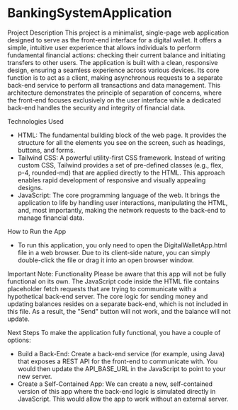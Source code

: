 # BankingSystemApplication

Project Description
This project is a minimalist, single-page web application designed to serve as the front-end interface for a digital wallet. It offers a simple, intuitive user experience that allows individuals to perform fundamental financial actions: checking their current balance and initiating transfers to other users. The application is built with a clean, responsive design, ensuring a seamless experience across various devices. Its core function is to act as a client, making asynchronous requests to a separate back-end service to perform all transactions and data management. This architecture demonstrates the principle of separation of concerns, where the front-end focuses exclusively on the user interface while a dedicated back-end handles the security and integrity of financial data.

Technologies Used
* HTML: The fundamental building block of the web page. It provides the structure for all the elements you see on the screen, such as headings, buttons, and forms.
* Tailwind CSS: A powerful utility-first CSS framework. Instead of writing custom CSS, Tailwind provides a set of pre-defined classes (e.g., flex, p-4, rounded-md) that are applied directly to the HTML. This approach enables rapid development of responsive and visually appealing designs.
* JavaScript: The core programming language of the web. It brings the application to life by handling user interactions, manipulating the HTML, and, most importantly, making the network requests to the back-end to manage financial data.

How to Run the App
 * To run this application, you only need to open the DigitalWalletApp.html file in a web browser.
   Due to its client-side nature, you can simply double-click the file or drag it into an open browser window.

Important Note: Functionality
Please be aware that this app will not be fully functional on its own. The JavaScript code inside the HTML file contains placeholder fetch requests that are trying to communicate with a hypothetical back-end server.
The core logic for sending money and updating balances resides on a separate back-end, which is not included in this file. As a result, the "Send" button will not work, and the balance will not update.

Next Steps
To make the application fully functional, you have a couple of options:

* Build a Back-End: Create a back-end service (for example, using Java) that exposes a REST API for the front-end to communicate with. You would then update the API_BASE_URL in the JavaScript to point to your new server.
* Create a Self-Contained App: We can create a new, self-contained version of this app where the back-end logic is simulated directly in JavaScript. This would allow the app to work without an external server.
